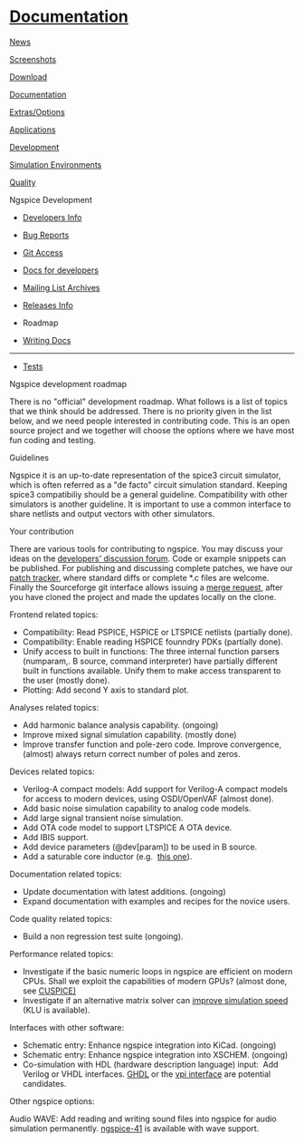 # [Documentation](./Docs.Html)

[News](./news.html)

[Screenshots](./screens.html)

[Download](./download.html)

[Documentation](./docs.html)

[Extras/Options](./extras.html)

[Applications](./applic.html)

[Development](./devel.html)

[Simulation Environments](./resources.html)

[Quality](./quality.html)

Ngspice Development

- [Developers Info](./devel.html)

- [Bug Reports](./bugrep.html)

- [Git Access](./gitaccess.html)

- [Docs for developers](./devdocs.html)

- [Mailing List Archives](./mlarch.html)

- [Releases Info](./relinfo.html)

- Roadmap

- [Writing Docs](./docwrite.html)

- ------------------------------------------------------------------------

- [Tests](./applic.html#test)

Ngspice development roadmap

There is no "official" development roadmap. What follows is a list of topics that we think should be addressed. There is no priority given in the list below, and we need people interested in contributing code. This is an open source project and we together will choose the options where we have most fun coding and testing.

Guidelines

Ngspice it is an up-to-date representation of the spice3 circuit simulator, which is often referred as a "de facto" circuit simulation standard. Keeping spice3 compatibiliy should be a general guideline. Compatibility with other simulators is another guideline. It is important to use a common interface to share netlists and output vectors with other simulators.

Your contribution

There are various tools for contributing to ngspice. You may discuss your ideas on the [developers' discussion forum](https://sourceforge.net/p/ngspice/discussion/127605/). Code or example snippets can be published. For publishing and discussing complete patches, we have our [patch tracker](https://sourceforge.net/p/ngspice/patches/), where standard diffs or complete \*.c files are welcome. Finally the Sourceforge git interface allows issuing a [merge request](https://sourceforge.net/p/ngspice/ngspice/merge-requests/), after you have cloned the project and made the updates locally on the clone.

Frontend related topics:

- Compatibility: Read PSPICE, HSPICE or LTSPICE netlists (partially done).
- Compatibility: Enable reading HSPICE founndry PDKs (partially done).
- Unify access to built in functions: The three internal function parsers (numparam,. B source, command interpreter) have partially different built in functions available. Unify them to make access transparent to the user (mostly done).
- Plotting: Add second Y axis to standard plot.

Analyses related topics:

- Add harmonic balance analysis capability. (ongoing)
- Improve mixed signal simulation capability. (mostly done)
- Improve transfer function and pole-zero code. Improve convergence, (almost) always return correct number of poles and zeros.

Devices related topics:

- Verilog-A compact models: Add support for Verilog-A compact models for access to modern devices, using OSDI/OpenVAF (almost done).
- Add basic noise simulation capability to analog code models.
- Add large signal transient noise simulation.
- Add OTA code model to support LTSPICE A OTA device.
- Add IBIS support.
- Add device parameters (@dev\[param\]) to be used in B source.
- Add a saturable core inductor (e.g.  [this one](http://fmtt.com/Transformer%20SPICE%20Model%202-14-08.pdf)).

Documentation related topics:

- Update documentation with latest additions. (ongoing)
- Expand documentation with examples and recipes for the novice users.

Code quality related topics:

- Build a non regression test suite (ongoing).

Performance related topics:

- Investigate if the basic numeric loops in ngspice are efficient on modern CPUs. Shall we exploit the capabilities of modern GPUs? (almost done, see [CUSPICE)](./cuspice.html)
- Investigate if an alternative matrix solver can [improve simulation speed](http://www.siam.org/news/news.php?id=1121) (KLU is available).

Interfaces with other software:

- Schematic entry: Enhance ngspice integration into KiCad. (ongoing)
- Schematic entry: Enhance ngspice integration into XSCHEM. (ongoing)
- Co-simulation with HDL (hardware description language) input:  Add Verilog or VHDL interfaces. [GHDL](http://ghdl.free.fr/) or the [vpi interface](https://en.wikipedia.org/wiki/Verilog_Procedural_Interface) are potential candidates.

Other ngspice options:

Audio WAVE: Add reading and writing sound files into ngspice for audio simulation permanently. [ngspice-41](https://sourceforge.net/p/ngspice/ngspice/ci/hv-wave/tree/) is available with wave support.
